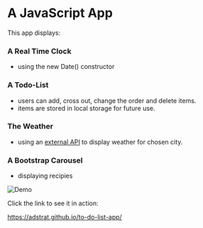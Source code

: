 # A JavaScript App 

This app displays:

### A Real Time Clock
+ using the new Date() constructor

### A Todo-List
+ users can add, cross out, change the order and delete items.
+ items are stored in local storage for future use.

### The Weather 
+ using an [external API](https://developer.accuweather.com/) to display weather for chosen city.

### A Bootstrap Carousel
+ displaying recipies

![Demo](assets/multi-app.gif)

Click the link to see it in action:

https://adstrat.github.io/to-do-list-app/
